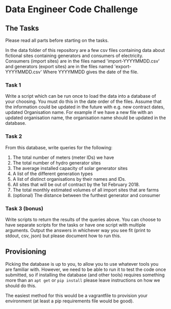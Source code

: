# Data Engineer Code Challenge

## The Tasks

Please read all parts before starting on the tasks.

In the data folder of this repository are a few csv files containing data about
fictional sites containing generators and consumers of electricity. Consumers
(import sites) are in the files named 'import-YYYYMMDD.csv' and generators
(export sites) are in the files named 'export-YYYYMMDD.csv' Where YYYYMMDD
gives the date of the file.

### Task 1

Write a script which can be run once to load the data into a database of your
choosing. You must do this in the date order of the files. Assume that the
information could be updated in the future with e.g. new contract dates,
updated Organisation name. For example if we have a new file with an updated
organisation name, the organisation name should be updated in the database.


### Task 2

From this database, write queries for the following:

1) The total number of meters (meter IDs) we have
2) The total number of hydro generator sites
3) The average installed capacity of solar generator sites
4) A list of the different generation types
5) A list of distinct organisations by their names and IDs.
6) All sites that will be out of contract by the 1st February 2018.
7) The total monthly estimated volumes of all import sites that are farms
8) (optional) The distance between the furthest generator and consumer


### Task 3 (bonus)

Write scripts to return the results of the queries above. You can choose to
have separate scripts for the tasks or have one script with multiple arguments.
Output the answers in whichever way you see fit (print to stdout, csv, json)
but please document how to run this.


## Provisioning

Picking the database is up to you, to allow you to use whatever tools you are
familiar with. However, we need to be able to run it to test the code once
submitted, so if installing the database (and other tools) requires something
more than an `apt get` or `pip install` please leave instructions on how we
should do this.

The easiest method for this would be a vagrantfile to provision your
environment (at least a pip requirements file would be good).
